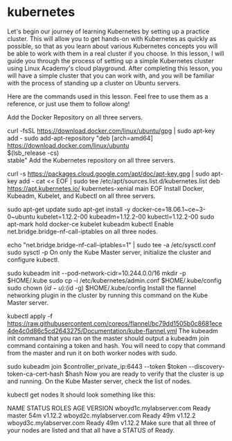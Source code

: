 # kubernetes
Let's begin our journey of learning Kubernetes by setting up a practice cluster. This will allow you to get hands-on with Kubernetes as quickly as possible, so that as you learn about various Kubernetes concepts you will be able to work with them in a real cluster if you choose. In this lesson, I will guide you through the process of setting up a simple Kubernetes cluster using Linux Academy's cloud playground. After completing this lesson, you will have a simple cluster that you can work with, and you will be familiar with the process of standing up a cluster on Ubuntu servers.

Here are the commands used in this lesson. Feel free to use them as a reference, or just use them to follow along!

Add the Docker Repository on all three servers.

curl -fsSL https://download.docker.com/linux/ubuntu/gpg | sudo apt-key add -
sudo add-apt-repository    "deb [arch=amd64] https://download.docker.com/linux/ubuntu \
   $(lsb_release -cs) \
   stable"
Add the Kubernetes repository on all three servers.

curl -s https://packages.cloud.google.com/apt/doc/apt-key.gpg | sudo apt-key add -
cat << EOF | sudo tee /etc/apt/sources.list.d/kubernetes.list
deb https://apt.kubernetes.io/ kubernetes-xenial main
EOF
Install Docker, Kubeadm, Kubelet, and Kubectl on all three servers.

sudo apt-get update
sudo apt-get install -y docker-ce=18.06.1~ce~3-0~ubuntu kubelet=1.12.2-00 kubeadm=1.12.2-00 kubectl=1.12.2-00
sudo apt-mark hold docker-ce kubelet kubeadm kubectl
Enable net.bridge.bridge-nf-call-iptables on all three nodes.

echo "net.bridge.bridge-nf-call-iptables=1" | sudo tee -a /etc/sysctl.conf
sudo sysctl -p
On only the Kube Master server, initialize the cluster and configure kubectl.

sudo kubeadm init --pod-network-cidr=10.244.0.0/16
mkdir -p $HOME/.kube
sudo cp -i /etc/kubernetes/admin.conf $HOME/.kube/config
sudo chown $(id -u):$(id -g) $HOME/.kube/config
Install the flannel networking plugin in the cluster by running this command on the Kube Master server.

kubectl apply -f https://raw.githubusercontent.com/coreos/flannel/bc79dd1505b0c8681ece4de4c0d86c5cd2643275/Documentation/kube-flannel.yml
The kubeadm init command that you ran on the master should output a kubeadm join command containing a token and hash. You will need to copy that command from the master and run it on both worker nodes with sudo.

sudo kubeadm join $controller_private_ip:6443 --token $token --discovery-token-ca-cert-hash $hash
Now you are ready to verify that the cluster is up and running. On the Kube Master server, check the list of nodes.

kubectl get nodes
It should look something like this:

NAME                      STATUS   ROLES    AGE   VERSION
wboyd1c.mylabserver.com   Ready    master   54m   v1.12.2
wboyd2c.mylabserver.com   Ready    <none>   49m   v1.12.2
wboyd3c.mylabserver.com   Ready    <none>   49m   v1.12.2
Make sure that all three of your nodes are listed and that all have a STATUS of Ready.

